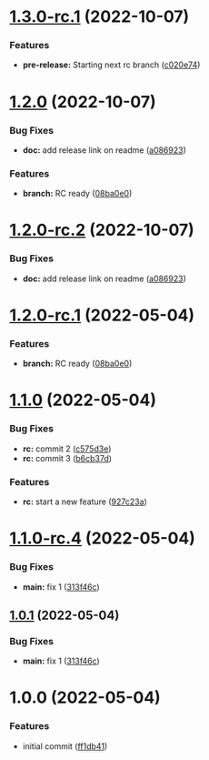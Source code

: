 # [1.3.0-rc.1](https://github.com/amrendr-cb/semver/compare/v1.2.0...v1.3.0-rc.1) (2022-10-07)


### Features

* **pre-release:** Starting next rc branch ([c020e74](https://github.com/amrendr-cb/semver/commit/c020e744620d9fe380a1969215bee198345b747f))

# [1.2.0](https://github.com/amrendr-cb/semver/compare/v1.1.0...v1.2.0) (2022-10-07)


### Bug Fixes

* **doc:** add release link on readme ([a086923](https://github.com/amrendr-cb/semver/commit/a086923c69ee38726fc90922dadc6e083eaf57bd))


### Features

* **branch:** RC ready ([08ba0e0](https://github.com/amrendr-cb/semver/commit/08ba0e06cad90aae74f9c80033cb9d3704b80326))

# [1.2.0-rc.2](https://github.com/amrendr-cb/semver/compare/v1.2.0-rc.1...v1.2.0-rc.2) (2022-10-07)


### Bug Fixes

* **doc:** add release link on readme ([a086923](https://github.com/amrendr-cb/semver/commit/a086923c69ee38726fc90922dadc6e083eaf57bd))

# [1.2.0-rc.1](https://github.com/amrendr-cb/semver/compare/v1.1.0...v1.2.0-rc.1) (2022-05-04)


### Features

* **branch:** RC ready ([08ba0e0](https://github.com/amrendr-cb/semver/commit/08ba0e06cad90aae74f9c80033cb9d3704b80326))

# [1.1.0](https://github.com/amrendr-cb/semver/compare/v1.0.1...v1.1.0) (2022-05-04)


### Bug Fixes

* **rc:** commit 2 ([c575d3e](https://github.com/amrendr-cb/semver/commit/c575d3e004aa22b3624e51118a1078d37eaca74a))
* **rc:** commit 3 ([b6cb37d](https://github.com/amrendr-cb/semver/commit/b6cb37d20c5ce0fb8bfd585f1a9989a25d3b109f))


### Features

* **rc:** start a new feature ([927c23a](https://github.com/amrendr-cb/semver/commit/927c23a9818704caa57ff0e3f29af67f360e1c1f))

# [1.1.0-rc.4](https://github.com/amrendr-cb/semver/compare/v1.1.0-rc.3...v1.1.0-rc.4) (2022-05-04)


### Bug Fixes

* **main:** fix 1 ([313f46c](https://github.com/amrendr-cb/semver/commit/313f46cb4b6b4ad4b3862231bc4d65a41dc962da))

## [1.0.1](https://github.com/amrendr-cb/semver/compare/v1.0.0...v1.0.1) (2022-05-04)


### Bug Fixes

* **main:** fix 1 ([313f46c](https://github.com/amrendr-cb/semver/commit/313f46cb4b6b4ad4b3862231bc4d65a41dc962da))

# 1.0.0 (2022-05-04)


### Features

* initial commit ([ff1db41](https://github.com/amrendr-cb/semver/commit/ff1db41180dc27ea9e7a893d32c19aa768e28f91))
